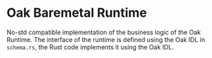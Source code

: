 # Oak Baremetal Runtime

No-std compatible implementation of the business logic of the Oak Runtime. The
interface of the runtime is defined using the Oak IDL in `schema.rs`, the Rust
code implements it using the Oak IDL.
